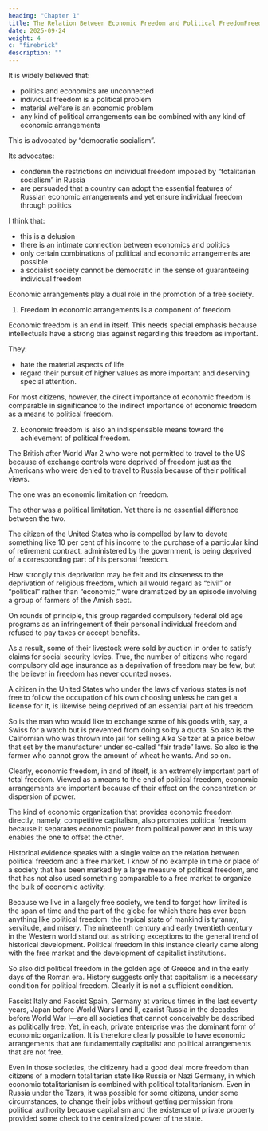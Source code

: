 ```yaml
---
heading: "Chapter 1"
title: The Relation Between Economic Freedom and Political FreedomFreedom
date: 2025-09-24
weight: 4
c: "firebrick"
description: ""
---
```


It is widely believed that:
- politics and economics are unconnected
- individual freedom is a political problem
- material welfare is an economic problem
- any kind of political arrangements can be combined with any kind of economic arrangements

This is advocated by “democratic socialism”.

Its advocates:
- condemn the restrictions on individual freedom imposed by “totalitarian socialism” in Russia
- are persuaded that a country can adopt the essential features of Russian economic arrangements and yet ensure individual freedom through politics

I think that:
- this is a delusion
- there is an intimate connection between economics and politics
- only certain combinations of political and economic arrangements are possible
- a socialist society cannot be democratic in the sense of guaranteeing individual freedom

Economic arrangements play a dual role in the promotion of a free society.

1. Freedom in economic arrangements is a component of freedom

Economic freedom is an end in itself. This needs special emphasis because intellectuals have a strong bias against regarding this freedom as important.

They:
- hate the material aspects of life
- regard their pursuit of higher values as more important and deserving special attention. 

For most citizens, however, the direct importance of economic freedom is comparable in significance to the indirect importance of economic freedom as a means to political freedom.

2. Economic freedom is also an indispensable means toward the achievement of political freedom.

The British after World War 2 who were not permitted to travel to the US because of exchange controls were deprived of  freedom just as the Americans who were denied to travel to Russia because of their political views. 

The one was an economic limitation on freedom.

The other was a political limitation. Yet there is no essential difference between the two.

The citizen of the United States who is compelled by law to devote
something like 10 per cent of his income to the purchase of a particular
kind of retirement contract, administered by the government, is being deprived of a corresponding part of his personal freedom. 

How strongly this
deprivation may be felt and its closeness to the deprivation of religious
freedom, which all would regard as “civil” or “political” rather than “economic,” were dramatized by an episode involving a group of farmers of
the Amish sect. 

On rounds of principle, this group regarded compulsory
federal old age programs as an infringement of their personal individual
freedom and refused to pay taxes or accept benefits. 

As a result, some of their livestock were sold by auction in order to satisfy claims for social security levies. True, the number of citizens who regard compulsory old age insurance as a deprivation of freedom may be few, but the believer in freedom has never counted noses.

A citizen in the United States who under the laws of various states is
not free to follow the occupation of his own choosing unless he can get a
license for it, is likewise being deprived of an essential part of his freedom. 

So is the man who would like to exchange some of his goods with, say, a Swiss for a watch but is prevented from doing so by a quota. So
also is the Californian who was thrown into jail for selling Alka Seltzer at
a price below that set by the manufacturer under so-called “fair trade”
laws. So also is the farmer who cannot grow the amount of wheat he
wants. And so on. 

Clearly, economic freedom, in and of itself, is an extremely important part of total freedom.
Viewed as a means to the end of political freedom, economic arrangements are important because of their effect on the concentration or
dispersion of power. 

The kind of economic organization that provides economic freedom directly, namely, competitive capitalism, also promotes
political freedom because it separates economic power from political
power and in this way enables the one to offset the other.

Historical evidence speaks with a single voice on the relation between
political freedom and a free market. I know of no example in time or place
of a society that has been marked by a large measure of political freedom,
and that has not also used something comparable to a free market to organize the bulk of economic activity.

Because we live in a largely free society, we tend to forget how limited
is the span of time and the part of the globe for which there has ever been
anything like political freedom: the typical state of mankind is tyranny,
servitude, and misery. The nineteenth century and early twentieth century
in the Western world stand out as striking exceptions to the general trend
of historical development. Political freedom in this instance clearly came
along with the free market and the development of capitalist institutions.

So also did political freedom in the golden age of Greece and in the early
days of the Roman era.
History suggests only that capitalism is a necessary condition for political freedom. Clearly it is not a sufficient condition. 

Fascist Italy and
Fascist Spain, Germany at various times in the last seventy years, Japan
before World Wars I and II, czarist Russia in the decades before World
War I—are all societies that cannot conceivably be described as politically
free. Yet, in each, private enterprise was the dominant form of economic
organization. It is therefore clearly possible to have economic arrangements that are fundamentally capitalist and political arrangements that are
not free.

Even in those societies, the citizenry had a good deal more freedom
than citizens of a modern totalitarian state like Russia or Nazi Germany, in
which economic totalitarianism is combined with political totalitarianism.
Even in Russia under the Tzars, it was possible for some citizens, under
some circumstances, to change their jobs without getting permission from
political authority because capitalism and the existence of private property
provided some check to the centralized power of the state.

